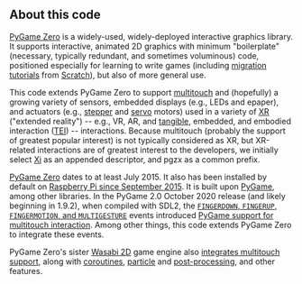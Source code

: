 About this code
---------------

[PyGame Zero](https://pygame-zero.readthedocs.io/en/stable/)
is a widely-used, widely-deployed interactive graphics library.
It supports interactive, animated 2D graphics with minimum 
"boilerplate" (necessary, typically redundant, and sometimes 
voluminous) code,
positioned especially for learning to write games (including
[migration tutorials](https://pygame-zero.readthedocs.io/en/stable/from-scratch.html)
from 
[Scratch](https://scratch.mit.edu/)), but also of more general use.

This code extends PyGame Zero to support 
[multitouch](https://en.wikipedia.org/wiki/Multi-touch) 
and (hopefully) a growing variety of sensors, embedded displays 
(e.g., LEDs and epaper), and 
actuators (e.g., 
[stepper](https://en.wikipedia.org/wiki/Stepper_motor) and 
[servo](https://en.wikipedia.org/wiki/Servomotor) motors)
used in a variety of 
[XR](https://en.wikipedia.org/wiki/Extended_reality) 
("extended reality") -- e.g., VR, AR, and 
[tangible](https://en.wikipedia.org/wiki/Tangible_user_interface), 
embedded, and embodied interaction 
([TEI](https://tei.acm.org/2022/about/about/)) -- interactions.
Because multitouch (probably the support of greatest 
  popular interest) is not typically considered as XR,
  but XR-related interactions are of greatest interest to 
  the developers, we initially select 
  [Xi](https://en.wikipedia.org/wiki/Xi_(letter)) 
  as an appended descriptor, and pgzx as a common prefix.

[PyGame Zero](https://github.com/lordmauve/pgzero)
dates to at least July 2015. It also has been installed 
by default on 
[Raspberry Pi since September 2015](https://pygame-zero.readthedocs.io/en/stable/installation.html).
It is built upon 
[PyGame](https://en.wikipedia.org/wiki/Pygame), among 
other libraries.
In the PyGame 2.0 October 2020 release (and likely beginning in 
1.9.2), when compiled with SDL2,
the 
[`FINGERDOWN`, `FINGERUP`, `FINGERMOTION`, and `MULTIGESTURE`](https://www.pygame.org/docs/ref/event.html) 
events introduced 
[PyGame support for multitouch interaction](https://www.pygame.org/tags/multitouch).
Among other things, this code extends PyGame Zero to integrate 
these events.

PyGame Zero's sister 
[Wasabi 2D](https://github.com/lordmauve/wasabi2d) game engine
also 
[integrates multitouch support](https://github.com/lordmauve/wasabi2d/blob/master/examples/coroutines/touches.py), 
along with 
[coroutines](https://wasabi2d.readthedocs.io/en/latest/coros.html),
[particle](https://wasabi2d.readthedocs.io/en/latest/particles.html) and 
[post-processing](https://wasabi2d.readthedocs.io/en/latest/effects.html), and other features.


